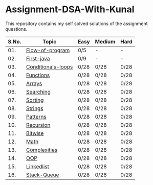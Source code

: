 # Assignment-DSA-With-Kunal
This repository contains my self solved solutions of the assignment questions.

| S.No. | Topic | Easy | Medium | Hard |
|---|--------------|-----|-----|-----|
|01. | [Flow-of-program](/01-flow-of-program) | 0/5 | -| - |
|02. | [First-java](/02-first-java) | 0/9 | - | - |
|03. | [Conditionals-loops](/03-conditionals-loops) | 0/28 | 0/28 | 0/28 |
|04. | [Functions](/04-functions) | 0/28 | 0/28 | 0/28 |
|05. | [Arrays](/05-arrays) | 0/28 | 0/28 | 0/28 |
|06. | [Searching](/06-searching) | 0/28 | 0/28 | 0/28 |
|07. | [Sorting](/07-sorting) | 0/28 | 0/28 | 0/28 |
|08. | [Strings](/08-strings) | 0/28 | 0/28 | 0/28 |
|09. | [Patterns](/09-patterns) | 0/28 | 0/28 | 0/28 |
|10. | [Recursion](/10-recursion) | 0/28 | 0/28 | 0/28 |
|11. | [Bitwise](/11-bitwise) | 0/28 | 0/28 | 0/28 |
|12. | [Math](/12-math) | 0/28 | 0/28 | 0/28 |
|13. | [Complexities](/13-complexities) | 0/28 | 0/28 | 0/28 |
|14. | [OOP](/14-oop) | 0/28 | 0/28 | 0/28 |
|15. | [Linkedlist](/15-linkedlist) | 0/28 | 0/28 | 0/28 |
|16. | [Stack-Queue](/16-stack-queue) | 0/28 | 0/28 | 0/28 |



